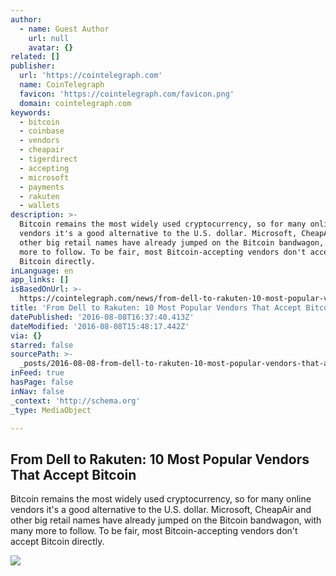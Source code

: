 ```yaml
---
author:
  - name: Guest Author
    url: null
    avatar: {}
related: []
publisher:
  url: 'https://cointelegraph.com'
  name: CoinTelegraph
  favicon: 'https://cointelegraph.com/favicon.png'
  domain: cointelegraph.com
keywords:
  - bitcoin
  - coinbase
  - vendors
  - cheapair
  - tigerdirect
  - accepting
  - microsoft
  - payments
  - rakuten
  - wallets
description: >-
  Bitcoin remains the most widely used cryptocurrency, so for many online
  vendors it's a good alternative to the U.S. dollar. Microsoft, CheapAir and
  other big retail names have already jumped on the Bitcoin bandwagon, with many
  more to follow. To be fair, most Bitcoin-accepting vendors don't accept
  Bitcoin directly.
inLanguage: en
app_links: []
isBasedOnUrl: >-
  https://cointelegraph.com/news/from-dell-to-rakuten-10-most-popular-vendors-that-accept-bitcoin
title: 'From Dell to Rakuten: 10 Most Popular Vendors That Accept Bitcoin'
datePublished: '2016-08-08T16:37:40.413Z'
dateModified: '2016-08-08T15:48:17.442Z'
via: {}
starred: false
sourcePath: >-
  _posts/2016-08-08-from-dell-to-rakuten-10-most-popular-vendors-that-accept-bi.md
inFeed: true
hasPage: false
inNav: false
_context: 'http://schema.org'
_type: MediaObject

---
```

<article style=""><h1>From Dell to Rakuten: 10 Most Popular Vendors That Accept Bitcoin</h1><p>Bitcoin remains the most widely used cryptocurrency, so for many online vendors it's a good alternative to the U.S. dollar. Microsoft, CheapAir and other big retail names have already jumped on the Bitcoin bandwagon, with many more to follow. To be fair, most Bitcoin-accepting vendors don't accept Bitcoin directly.</p><img src="https://cointelegraph.com/images/725_Ly9jb2ludGVsZWdyYXBoLmNvbS9zdG9yYWdlL3VwbG9hZHMvdmlldy83YmIzNmQ0YWQ1MGFkYjUyODdmNzVjZGVjZmZjZWQzOS5qcGc=.jpg" /></article>